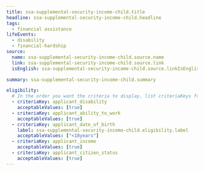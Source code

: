```yaml
---
title: ssa-supplemental-security-income-child.title
headline: ssa-supplemental-security-income-child.headline
tags:
  - financial assistance
lifeEvents:
  - disability
  - financial-hardship
source:
  name: ssa-supplemental-security-income-child.source.name
  link: ssa-supplemental-security-income-child.source.link
  isEnglish: ssa-supplemental-security-income-child.source.linkIsEnglish

summary: ssa-supplemental-security-income-child.summary

eligibility:
  # In the order you want the criteria to display, list criteriaKeys from the csv here, each followed by a comma-separated list of which values indicate eligibility for that criteria. Wrap individual values in quotes if they have inner commas.
  - criteriaKey: applicant_disability
    acceptableValues: [true]
  - criteriaKey: applicant_ability_to_work
    acceptableValues: [true]
  - criteriaKey: applicant_date_of_birth
    label: ssa-supplemental-security-income-child.eligibility.label
    acceptableValues: ["<18years"]
  - criteriaKey: applicant_income
    acceptableValues: [true]
  - criteriaKey: applicant_citizen_status
    acceptableValues: [true]
---
```

